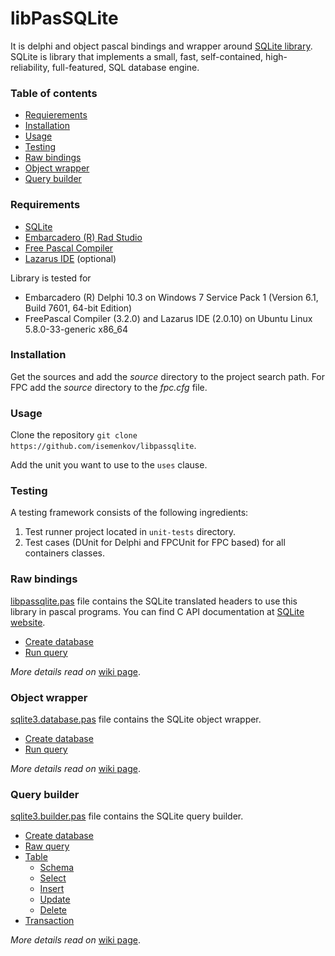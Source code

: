 libPasSQLite
============
It is delphi and object pascal bindings and wrapper around [SQLite library](https://www.sqlite.org). SQLite is library that implements a small, fast, self-contained, high-reliability, full-featured, SQL database engine.



### Table of contents

* [Requierements](#requirements)
* [Installation](#installation)
* [Usage](#usage)
* [Testing](#testing)
* [Raw bindings](#raw-bindings)
* [Object wrapper](#object-wrapper)
* [Query builder](#query-builder)



### Requirements

* [SQLite](https://www.sqlite.org)
* [Embarcadero (R) Rad Studio](https://www.embarcadero.com)
* [Free Pascal Compiler](http://freepascal.org)
* [Lazarus IDE](http://www.lazarus.freepascal.org/) (optional)



Library is tested for 

- Embarcadero (R) Delphi 10.3 on Windows 7 Service Pack 1 (Version 6.1, Build 7601, 64-bit Edition)
- FreePascal Compiler (3.2.0) and Lazarus IDE (2.0.10) on Ubuntu Linux 5.8.0-33-generic x86_64



### Installation

Get the sources and add the *source* directory to the project search path. For FPC add the *source* directory to the *fpc.cfg* file.



### Usage

Clone the repository `git clone https://github.com/isemenkov/libpassqlite`.

Add the unit you want to use to the `uses` clause.



### Testing

A testing framework consists of the following ingredients:
1. Test runner project located in `unit-tests` directory.
2. Test cases (DUnit for Delphi and FPCUnit for FPC based) for all containers classes. 



### Raw bindings

[libpassqlite.pas](https://github.com/isemenkov/libpassqlite/blob/master/source/libpassqlite.pas) file contains the SQLite translated headers to use this library in pascal programs. You can find C API documentation at [SQLite website](https://www.sqlite.org/docs.html).

* [Create database](https://github.com/isemenkov/libpassqlite/wiki/Raw-bindings#create-database)
* [Run query](https://github.com/isemenkov/libpassqlite/wiki/Raw-bindings#run-query)

*More details read on* [wiki page](https://github.com/isemenkov/libpassqlite/wiki/Raw-bindings).



### Object wrapper

[sqlite3.database.pas](https://github.com/isemenkov/libpassqlite/blob/master/source/sqlite3.database.pas) file contains the SQLite object wrapper.

* [Create database](https://github.com/isemenkov/libpassqlite/wiki/TSQLite3Database#create-database)
* [Run query](https://github.com/isemenkov/libpassqlite/wiki/TSQLite3Database#run-query)

*More details read on* [wiki page](https://github.com/isemenkov/libpassqlite/wiki/TSQLite3Database).



### Query builder

[sqlite3.builder.pas](https://github.com/isemenkov/libpassqlite/blob/master/source/sqlite3.builder.pas) file contains the SQLite query builder.

* [Create database](https://github.com/isemenkov/libpassqlite/wiki/TSQLite3Builder#create-database)
* [Raw query](https://github.com/isemenkov/libpassqlite/wiki/TSQLite3Builder#raw-query)
* [Table](https://github.com/isemenkov/libpassqlite/wiki/TSQLite3Builder#table)
  * [Schema](https://github.com/isemenkov/libpassqlite/wiki/TSQLite3Schema)
  * [Select](https://github.com/isemenkov/libpassqlite/wiki/TSQLite3Select)
  * [Insert](https://github.com/isemenkov/libpassqlite/wiki/TSQLite3Insert)
  * [Update](https://github.com/isemenkov/libpassqlite/wiki/TSQLite3Update)
  * [Delete](https://github.com/isemenkov/libpassqlite/wiki/TSQLite3Delete)
* [Transaction](https://github.com/isemenkov/libpassqlite/wiki/TSQLite3Builder#transaction)

*More details read on* [wiki page](https://github.com/isemenkov/libpassqlite/wiki/TSQLite3Builder).